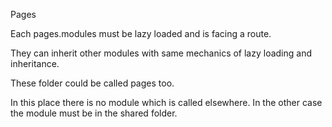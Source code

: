 Pages

Each pages.modules must be lazy loaded and is facing a route.

They can inherit other modules with same mechanics of lazy loading and inheritance.

These folder could be called pages too.

In this place there is no module which is called elsewhere. In the other case the module must be in the shared folder.
